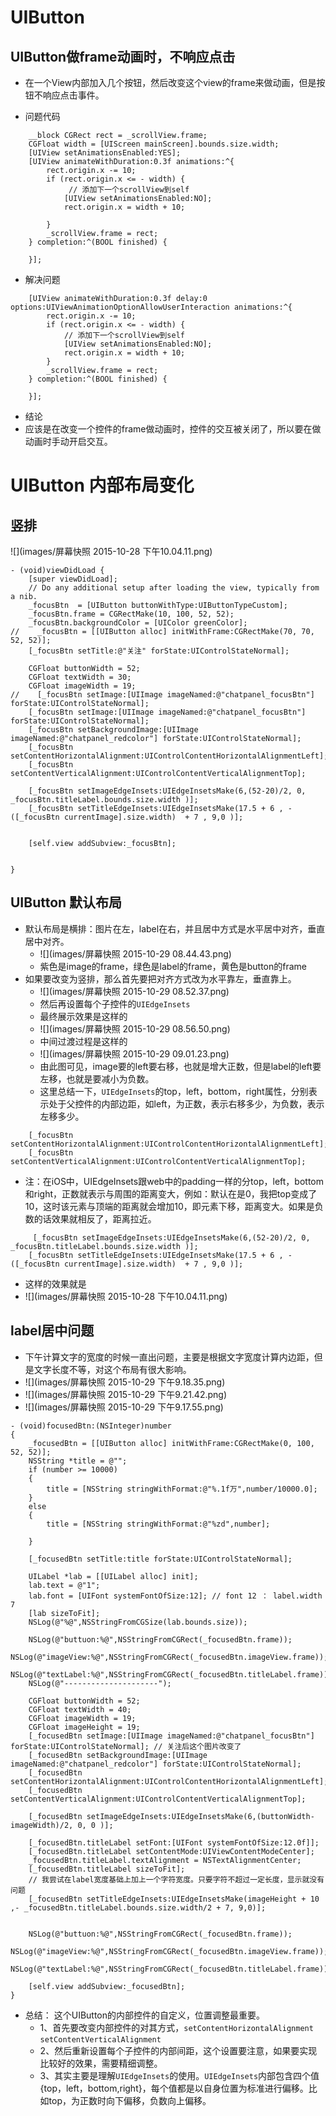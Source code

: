# UIButton

## UIButton做frame动画时，不响应点击
- 在一个View内部加入几个按钮，然后改变这个view的frame来做动画，但是按钮不响应点击事件。

- 问题代码

```
    __block CGRect rect = _scrollView.frame;
    CGFloat width = [UIScreen mainScreen].bounds.size.width;
    [UIView setAnimationsEnabled:YES];
    [UIView animateWithDuration:0.3f animations:^{
        rect.origin.x -= 10;
        if (rect.origin.x <= - width) {
             // 添加下一个scrollView到self
            [UIView setAnimationsEnabled:NO];
            rect.origin.x = width + 10;
            
        }
        _scrollView.frame = rect;
    } completion:^(BOOL finished) {
        
    }];
```

- 解决问题

```
    [UIView animateWithDuration:0.3f delay:0 options:UIViewAnimationOptionAllowUserInteraction animations:^{
        rect.origin.x -= 10;
        if (rect.origin.x <= - width) {
            // 添加下一个scrollView到self
            [UIView setAnimationsEnabled:NO];
            rect.origin.x = width + 10;
        }
        _scrollView.frame = rect;
    } completion:^(BOOL finished) {
        
    }];
```

- 结论
- 应该是在改变一个控件的frame做动画时，控件的交互被关闭了，所以要在做动画时手动开启交互。

# UIButton 内部布局变化

## 竖排

![](images/屏幕快照 2015-10-28 下午10.04.11.png)

```
- (void)viewDidLoad {
    [super viewDidLoad];
    // Do any additional setup after loading the view, typically from a nib.
    _focusBtn  = [UIButton buttonWithType:UIButtonTypeCustom];
    _focusBtn.frame = CGRectMake(10, 100, 52, 52);
    _focusBtn.backgroundColor = [UIColor greenColor];
//    _focusBtn = [[UIButton alloc] initWithFrame:CGRectMake(70, 70, 52, 52)];
    [_focusBtn setTitle:@"关注" forState:UIControlStateNormal];
    
    CGFloat buttonWidth = 52;
    CGFloat textWidth = 30;
    CGFloat imageWidth = 19;
//    [_focusBtn setImage:[UIImage imageNamed:@"chatpanel_focusBtn"] forState:UIControlStateNormal];
    [_focusBtn setImage:[UIImage imageNamed:@"chatpanel_focusBtn"] forState:UIControlStateNormal];
    [_focusBtn setBackgroundImage:[UIImage imageNamed:@"chatpanel_redcolor"] forState:UIControlStateNormal];
    [_focusBtn setContentHorizontalAlignment:UIControlContentHorizontalAlignmentLeft];
    [_focusBtn setContentVerticalAlignment:UIControlContentVerticalAlignmentTop];
    
    [_focusBtn setImageEdgeInsets:UIEdgeInsetsMake(6,(52-20)/2, 0, _focusBtn.titleLabel.bounds.size.width )];
    [_focusBtn setTitleEdgeInsets:UIEdgeInsetsMake(17.5 + 6 , - ([_focusBtn currentImage].size.width)  + 7 , 9,0 )];
   
    
    [self.view addSubview:_focusBtn];

    
}
```

## UIButton 默认布局
- 默认布局是横排：图片在左，label在右，并且居中方式是水平居中对齐，垂直居中对齐。
    - ![](images/屏幕快照 2015-10-29 08.44.43.png)
    - 紫色是image的frame，绿色是label的frame，黄色是button的frame
- 如果要改变为竖排，那么首先要把对齐方式改为水平靠左，垂直靠上。
    - ![](images/屏幕快照 2015-10-29 08.52.37.png)    
    - 然后再设置每个子控件的`UIEdgeInsets`
    - 最终展示效果是这样的
    - ![](images/屏幕快照 2015-10-29 08.56.50.png)
    - 中间过渡过程是这样的
    - ![](images/屏幕快照 2015-10-29 09.01.23.png)
    - 由此图可见，image要的left要右移，也就是增大正数，但是label的left要左移，也就是要减小为负数。
    - 这里总结一下，`UIEdgeInsets`的top，left，bottom，right属性，分别表示处于父控件的内部边距，如left，为正数，表示右移多少，为负数，表示左移多少。
``` objc
    [_focusBtn setContentHorizontalAlignment:UIControlContentHorizontalAlignmentLeft];
    [_focusBtn setContentVerticalAlignment:UIControlContentVerticalAlignmentTop];
```
    
- 注：在iOS中，UIEdgeInsets跟web中的padding一样的分top，left，bottom和right，正数就表示与周围的距离变大，例如：默认在是0，我把top变成了10，这时该元素与顶端的距离就会增加10，即元素下移，距离变大。如果是负数的话效果就相反了，距离拉近。

```objc
     [_focusBtn setImageEdgeInsets:UIEdgeInsetsMake(6,(52-20)/2, 0, _focusBtn.titleLabel.bounds.size.width )];
    [_focusBtn setTitleEdgeInsets:UIEdgeInsetsMake(17.5 + 6 , - ([_focusBtn currentImage].size.width)  + 7 , 9,0 )];
```
- 这样的效果就是
- ![](images/屏幕快照 2015-10-28 下午10.04.11.png)

## label居中问题
- 下午计算文字的宽度的时候一直出问题，主要是根据文字宽度计算内边距，但是文字长度不等，对这个布局有很大影响。
- ![](images/屏幕快照 2015-10-29 下午9.18.35.png)
- ![](images/屏幕快照 2015-10-29 下午9.21.42.png)
- ![](images/屏幕快照 2015-10-29 下午9.17.55.png)


```objc
- (void)focusedBtn:(NSInteger)number
{
    _focusedBtn = [[UIButton alloc] initWithFrame:CGRectMake(0, 100, 52, 52)];
    NSString *title = @"";
    if (number >= 10000)
    {
        title = [NSString stringWithFormat:@"%.1f万",number/10000.0];
    }
    else
    {
        title = [NSString stringWithFormat:@"%zd",number];

    }
        
    [_focusedBtn setTitle:title forState:UIControlStateNormal];
    
    UILabel *lab = [[UILabel alloc] init];
    lab.text = @"1";
    lab.font = [UIFont systemFontOfSize:12]; // font 12 ： label.width 7
    [lab sizeToFit];
    NSLog(@"%@",NSStringFromCGSize(lab.bounds.size));
    
    NSLog(@"buttuon:%@",NSStringFromCGRect(_focusedBtn.frame));
    NSLog(@"imageView:%@",NSStringFromCGRect(_focusedBtn.imageView.frame));
    NSLog(@"textLabel:%@",NSStringFromCGRect(_focusedBtn.titleLabel.frame));
    NSLog(@"---------------------");

    CGFloat buttonWidth = 52;
    CGFloat textWidth = 40;
    CGFloat imageWidth = 19;
    CGFloat imageHeight = 19;
    [_focusedBtn setImage:[UIImage imageNamed:@"chatpanel_focusBtn"] forState:UIControlStateNormal]; // 关注后这个图片改变了
    [_focusedBtn setBackgroundImage:[UIImage imageNamed:@"chatpanel_redcolor"] forState:UIControlStateNormal];
    [_focusedBtn setContentHorizontalAlignment:UIControlContentHorizontalAlignmentLeft];
    [_focusedBtn setContentVerticalAlignment:UIControlContentVerticalAlignmentTop];
    
    [_focusedBtn setImageEdgeInsets:UIEdgeInsetsMake(6,(buttonWidth-imageWidth)/2, 0, 0 )];
  
    [_focusedBtn.titleLabel setFont:[UIFont systemFontOfSize:12.0f]];
    [_focusedBtn.titleLabel setContentMode:UIViewContentModeCenter];
    _focusedBtn.titleLabel.textAlignment = NSTextAlignmentCenter;
    [_focusedBtn.titleLabel sizeToFit];
    // 我尝试在label宽度基础上加上一个字符宽度。只要字符不超过一定长度，显示就没有问题
    [_focusedBtn setTitleEdgeInsets:UIEdgeInsetsMake(imageHeight + 10 ,- _focusedBtn.titleLabel.bounds.size.width/2 + 7, 9,0)];
    
    
    NSLog(@"buttuon:%@",NSStringFromCGRect(_focusedBtn.frame));
    NSLog(@"imageView:%@",NSStringFromCGRect(_focusedBtn.imageView.frame));
    NSLog(@"textLabel:%@",NSStringFromCGRect(_focusedBtn.titleLabel.frame));
    
    [self.view addSubview:_focusedBtn];
}
```

- 总结： 这个UIButton的内部控件的自定义，位置调整最重要。
    - 1、首先要改变内部控件的对其方式，`setContentHorizontalAlignment` `setContentVerticalAlignment`
    - 2、然后重新设置每个子控件的内部间距，这个设置要注意，如果要实现比较好的效果，需要精细调整。
    - 3、其实主要是理解`UIEdgeInsets`的使用。`UIEdgeInsets`内部包含四个值{top，left，bottom,right}，每个值都是以自身位置为标准进行偏移。比如top，为正数时向下偏移，负数向上偏移。